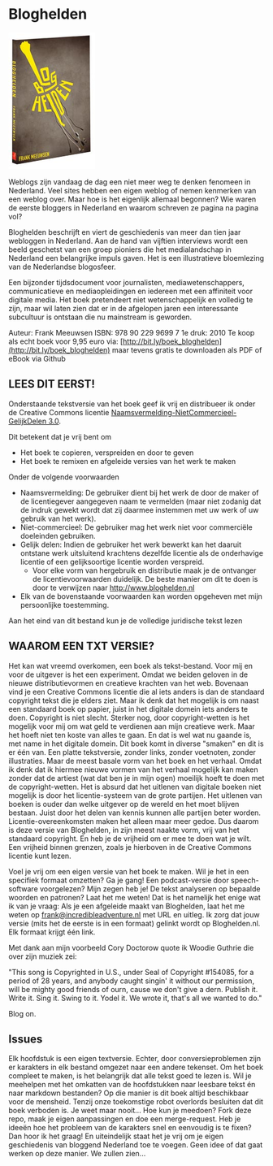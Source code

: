 # Bloghelden

![](https://github.com/frankmeeuwsen/Bloghelden/raw/master/cover_bloghelden.jpg "")

Weblogs zijn vandaag de dag een niet meer weg te denken fenomeen in Nederland. Veel sites hebben een eigen weblog of nemen kenmerken van een weblog over. Maar hoe is het eigenlijk allemaal begonnen? Wie waren de eerste bloggers in Nederland en waarom schreven ze pagina na pagina vol?

Bloghelden beschrijft en viert de geschiedenis van meer dan tien jaar webloggen in Nederland. Aan de hand van vijftien interviews wordt een beeld geschetst van een groep pioniers die het medialandschap in Nederland een belangrijke impuls gaven. Het is een illustratieve bloemlezing van de Nederlandse blogosfeer.

Een bijzonder tijdsdocument voor journalisten, mediawetenschappers, communicatieve en mediaopleidingen en iedereen met een affiniteit voor digitale media. Het boek pretendeert niet wetenschappelijk en volledig te zijn, maar wil laten zien dat er in de afgelopen jaren een interessante subcultuur is ontstaan die nu mainstream is geworden. 

Auteur: Frank Meeuwsen
ISBN: 978 90 229 9699 7
1e druk: 2010
Te koop als echt boek voor 9,95 euro via: [http://bit.ly/boek_bloghelden](http://bit.ly/boek_bloghelden) maar tevens gratis te downloaden als PDF of eBook via Github


## LEES DIT EERST!

Onderstaande tekstversie van het boek geef ik vrij en distribueer ik onder de Creative Commons licentie [Naamsvermelding-NietCommercieel-GelijkDelen 3.0](http://creativecommons.org/licenses/by-nc-sa/3.0/nl/).

Dit betekent dat je vrij bent om

* Het boek te copieren, verspreiden en door te geven
* Het boek te remixen en afgeleide versies van het werk te maken

Onder de volgende voorwaarden

* Naamsvermelding: De gebruiker dient bij het werk de door de maker of de licentiegever aangegeven naam te vermelden (maar niet zodanig dat de indruk gewekt wordt dat zij daarmee instemmen met uw werk of uw gebruik van het werk).
* Niet-commercieel: De gebruiker mag het werk niet voor commerciële doeleinden gebruiken.
* Gelijk delen: Indien de gebruiker het werk bewerkt kan het daaruit ontstane werk uitsluitend krachtens dezelfde licentie als de onderhavige licentie of een gelijksoortige licentie worden verspreid.
   * Voor elke vorm van hergebruik en distributie maak je de ontvanger de licentievoorwaarden duidelijk. De beste manier om dit te doen is door te verwijzen naar http://www.bloghelden.nl   
* Elk van de bovenstaande voorwaarden kan worden opgeheven met mijn persoonlijke toestemming.

Aan het eind van dit bestand kun je de volledige juridische tekst lezen


## WAAROM EEN TXT VERSIE?

Het kan wat vreemd overkomen, een boek als tekst-bestand. Voor mij en voor de uitgever is het een experiment. Omdat we beiden geloven in de nieuwe distributievormen en creatieve krachten van het web. Bovenaan vind je een Creative Commons licentie die al iets anders is dan de standaard copyright tekst die je elders ziet. Maar ik denk dat het mogelijk is om naast een standaard boek op papier, juist in het digitale domein iets anders te doen.
Copyright is niet slecht. Sterker nog, door copyright-wetten is het mogelijk voor mij om wat geld te verdienen aan mijn creatieve werk. Maar het hoeft niet ten koste van alles te gaan. En dat is wel wat nu gaande is, met name in het digitale domein.
Dit boek komt in diverse "smaken" en dit is er één van. Een platte tekstversie, zonder links, zonder voetnoten, zonder illustraties. Maar de meest basale vorm van het boek en het verhaal. Omdat ik denk dat ik hiermee nieuwe vormen van het verhaal mogelijk kan maken zonder dat de artiest (wat dat ben je in mijn ogen) moeilijk hoeft te doen met de copyright-wetten. Het is absurd dat het uitlenen van digitale boeken niet mogelijk is door het licentie-systeem van de grote partijen. Het uitlenen van boeken is ouder dan welke uitgever op de wereld en het moet blijven bestaan. Juist door het delen van kennis kunnen alle partijen beter worden. Licentie-overeenkomsten maken het alleen maar meer gedoe.
Dus daarom is deze versie van Bloghelden, in zijn meest naakte vorm, vrij van het standaard copyright. En heb je de vrijheid om er mee te doen wat je wilt. Een vrijheid binnen grenzen, zoals je hierboven in de Creative Commons licentie kunt lezen.

Voel je vrij om een eigen versie van het boek te maken. Wil je het in een specifiek formaat omzetten? Ga je gang! Een podcast-versie door speech-software voorgelezen? Mijn zegen heb je! De tekst analyseren op bepaalde woorden en patronen? Laat het me weten!
Dat is het namelijk het enige wat ik van je vraag: Als je een afgeleide maakt van Bloghelden, laat het me weten op frank@incredibleadventure.nl met URL en uitleg. Ik zorg dat jouw versie (mits het de eerste is in een formaat) gelinkt wordt op Bloghelden.nl. Elk formaat krijgt één link.

Met dank aan mijn voorbeeld Cory Doctorow quote ik Woodie Guthrie die over zijn muziek zei:

"This song is Copyrighted in U.S., under Seal of Copyright #154085, for a period of 28 years, and anybody caught singin' it without our permission, will be mighty good friends of ourn, cause we don't give a dern. Publish it. Write it. Sing it. Swing to it. Yodel it. We wrote it, that's all we wanted to do."


Blog on.

## Issues
Elk hoofdstuk is een eigen textversie. Echter, door conversieproblemen zijn er karakters in elk bestand omgezet naar een andere tekenset. Om het boek compleet te maken, is het belangrijk dat alle tekst goed te lezen is.
Wil je meehelpen met het omkatten van de hoofdstukken naar leesbare tekst én naar markdown bestanden? Op die manier is dit boek altijd beschikbaar voor de mensheid. Tenzij onze toekomstige robot overlords besluiten dat dit boek verboden is. Je weet maar nooit...
Hoe kun je meedoen? Fork deze repo, maak je eigen aanpassingen en doe een merge-request. Heb je ideeën hoe het probleem van de karakters snel en eenvoudig is te fixen? Dan hoor ik het graag!
En uiteindelijk staat het je vrij om je eigen geschiedenis van bloggend Nederland toe te voegen. Geen idee of dat gaat werken op deze manier. We zullen zien...
